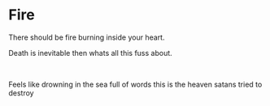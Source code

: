 # Fire
There should be fire burning inside your heart.
<P>Death is inevitable then whats all this fuss about.</P>
<br/>

<p>Feels like drowning in the sea full of words
this is the heaven satans tried to destroy</p>